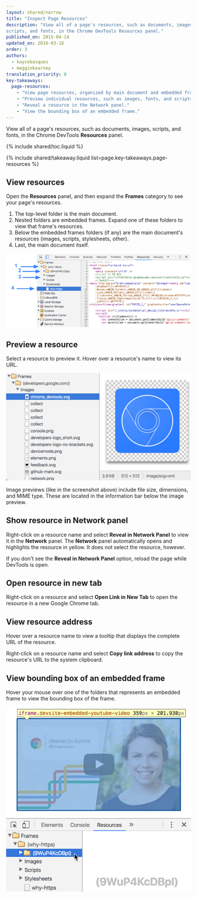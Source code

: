 ```yaml
---
layout: shared/narrow
title: "Inspect Page Resources"
description: "View all of a page's resources, such as documents, images,
scripts, and fonts, in the Chrome DevTools Resources panel."
published_on: 2015-04-14
updated_on: 2016-03-18
order: 3
authors:
  - kaycebasques
  - megginkearney
translation_priority: 0
key-takeaways:
  page-resources:
    - "View page resources, organized by main document and embedded frames."
    - "Preview individual resources, such as images, fonts, and scripts."
    - "Reveal a resource in the Network panel."
    - "View the bounding box of an embedded frame."
---
```


<p class="intro">View all of a page's resources, such as documents,
images, scripts, and fonts, in the Chrome DevTools <strong>Resources</strong>
panel.</p>

{% include shared/toc.liquid %}

{% include shared/takeaway.liquid list=page.key-takeaways.page-resources %}

## View resources

Open the **Resources** panel, and then expand the **Frames** category to
see your page's resources. 

1. The top-level folder is the main document.
2. Nested folders are embedded frames. Expand one of these folders to view 
   that frame's resources.
3. Below the embedded frames folders (if any) are the main
   document's resources (images, scripts, stylesheets, other).
4. Last, the main document itself. 

![viewing page resources](imgs/resources.png)

## Preview a resource

Select a resource to preview it. Hover over a resource's name to view its
URL.

![previewing an image in the resources panel](imgs/image-preview.png)

Image previews (like in the screenshot above) include file size, dimensions,
and MIME type. These are located in the information bar below the image 
preview.

## Show resource in Network panel

Right-click on a resource name and select **Reveal in Network Panel** to 
view it in the **Network** panel. The **Network** panel automatically opens
and highlights the resource in yellow. It does not select the resource, 
however.

If you don't see the **Reveal in Network Panel** option, reload the page while
DevTools is open. 

## Open resource in new tab

Right-click on a resource and select **Open Link in New Tab** to open the
resource in a new Google Chrome tab.

## View resource address

Hover over a resource name to view a tooltip that displays the complete URL
of the resource. 

Right-click on a resource name and select **Copy link address** to copy the 
resource's URL to the system clipboard.

## View bounding box of an embedded frame

Hover your mouse over one of the folders that represents an embedded frame
to view the bounding box of the frame. 

![view embedded frame bounding box](imgs/view-frame.png)
